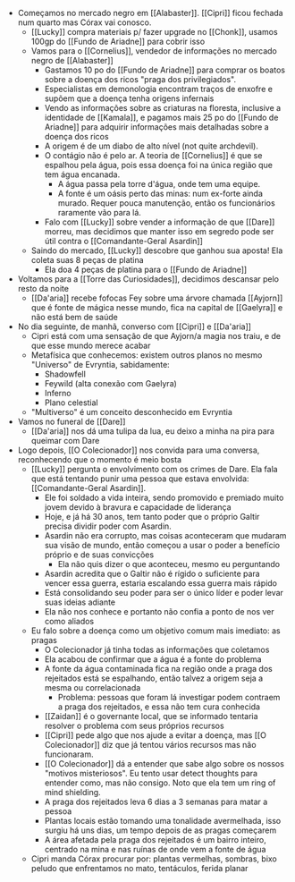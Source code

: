 - Começamos no mercado negro em [[Alabaster]]. [[Cipri]] ficou fechada num quarto mas Córax vai conosco.
	- [[Lucky]] compra materiais p/ fazer upgrade no [[Chonk]], usamos 100gp do [[Fundo de Ariadne]] para cobrir isso
	- Vamos para o [[Cornelius]], vendedor de informações no mercado negro de [[Alabaster]]
		- Gastamos 10 po do [[Fundo de Ariadne]] para comprar os boatos sobre a doença dos ricos "praga dos privilegiados".
		- Especialistas em demonologia encontram traços de enxofre e supõem que a doença tenha origens infernais
		- Vendo as informações sobre as criaturas na floresta, inclusive a identidade de [[Kamala]], e pagamos mais 25 po do [[Fundo de Ariadne]] para adquirir informações mais detalhadas sobre a doença dos ricos
		- A origem é de um diabo de alto nível (not quite archdevil).
		- O contágio não é pelo ar. A teoria de [[Cornelius]] é que se espalhou pela água, pois essa doença foi na única região que tem água encanada.
			- A água passa pela torre d'água, onde tem uma equipe.
			- A fonte é um oásis perto das minas: num ex-forte ainda murado. Requer pouca manutenção, então os funcionários raramente vão para lá.
		- Falo com [[Lucky]] sobre vender a informação de que [[Dare]] morreu, mas decidimos que manter isso em segredo pode ser útil contra o [[Comandante-Geral Asardin]]
	- Saindo do mercado, [[Lucky]] descobre que ganhou sua aposta! Ela coleta suas 8 peças de platina
		- Ela doa 4 peças de platina para o [[Fundo de Ariadne]]
- Voltamos para a [[Torre das Curiosidades]], decidimos descansar pelo resto da noite
	- [[Da'aria]] recebe fofocas Fey sobre uma árvore chamada [[Ayjorn]] que é fonte de mágica nesse mundo, fica na capital de [[Gaelyra]] e não está bem de saúde
- No dia seguinte, de manhã, converso com [[Cipri]] e [[Da'aria]]
	- Cipri está com uma sensação de que Ayjorn/a magia nos traiu, e de que esse mundo merece acabar
	- Metafísica que conhecemos: existem outros planos no mesmo "Universo" de Evryntia, sabidamente:
		- Shadowfell
		- Feywild (alta conexão com Gaelyra)
		- Inferno
		- Plano celestial
	- "Multiverso" é um conceito desconhecido em Evryntia
- Vamos no funeral de [[Dare]]
	- [[Da'aria]] nos dá uma tulipa da lua, eu deixo a minha na pira para queimar com Dare
- Logo depois, [[O Colecionador]] nos convida para uma conversa, reconhecendo que o momento é meio bosta
	- [[Lucky]] pergunta o envolvimento com os crimes de Dare. Ela fala que está tentando punir uma pessoa que estava envolvida: [[Comandante-Geral Asardin]].
		- Ele foi soldado a vida inteira, sendo promovido e premiado muito jovem devido à bravura e capacidade de liderança
		- Hoje, e já há 30 anos, tem tanto poder que o próprio Galtir precisa dividir poder com Asardin.
		- Asardin não era corrupto, mas coisas aconteceram que mudaram sua visão de mundo, então começou a usar o poder a benefício próprio e de suas convicções
			- Ela não quis dizer o que aconteceu, mesmo eu perguntando
		- Asardin acredita que o Galtir não é rígido o suficiente para vencer essa guerra, estaria escalando essa guerra mais rápido
		- Está consolidando seu poder para ser o único líder e poder levar suas ideias adiante
		- Ela não nos conhece e portanto não confia a ponto de nos ver como aliados
	- Eu falo sobre a doença como um objetivo comum mais imediato: as pragas
		- O Colecionador já tinha todas as informações que coletamos
		- Ela acabou de confirmar que a água é a fonte do problema
		- A fonte da água contaminada fica na região onde a praga dos rejeitados está se espalhando, então talvez a origem seja a mesma ou correlacionada
			- Problema: pessoas que foram lá investigar podem contraem a praga dos rejeitados, e essa não tem cura conhecida
		- [[Zaidan]] é o governante local, que se informado tentaria resolver o problema com seus próprios recursos
		- [[Cipri]] pede algo que nos ajude a evitar a doença, mas [[O Colecionador]] diz que já tentou vários recursos mas não funcionaram.
		- [[O Colecionador]] dá a entender que sabe algo sobre os nossos "motivos misteriosos". Eu tento usar detect thoughts para entender como, mas não consigo. Noto que ela tem um ring of mind shielding.
		- A praga dos rejeitados leva 6 dias a 3 semanas para matar a pessoa
		- Plantas locais estão tomando uma tonalidade avermelhada, isso surgiu há uns dias, um tempo depois de as pragas começarem
		- A área afetada pela praga dos rejeitados é um bairro inteiro, centrado na mina e nas ruínas de onde vem a fonte de água
	- Cipri manda Córax procurar por: plantas vermelhas, sombras, bixo peludo que enfrentamos no mato, tentáculos, ferida planar